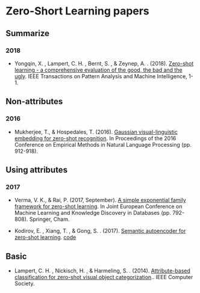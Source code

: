 # Zero-Short Learning papers

## Summarize
### 2018
* Yongqin, X. , Lampert, C. H. , Bernt, S. , & Zeynep, A. . (2018). [Zero-shot learning - a comprehensive evaluation of the good, the bad and the ugly](https://arxiv.org/pdf/1707.00600.pdf). IEEE Transactions on Pattern Analysis and Machine Intelligence, 1-1.

## Non-attributes
### 2016
* Mukherjee, T., & Hospedales, T. (2016). [Gaussian visual-linguistic embedding for zero-shot recognition](https://www.aclweb.org/anthology/D16-1089). In Proceedings of the 2016 Conference on Empirical Methods in Natural Language Processing (pp. 912-918).

## Using attributes
### 2017
* Verma, V. K., & Rai, P. (2017, September). [A simple exponential family framework for zero-shot learning](https://arxiv.org/pdf/1707.08040.pdf). In Joint European Conference on Machine Learning and Knowledge Discovery in Databases (pp. 792-808). Springer, Cham.

* Kodirov, E. , Xiang, T. , & Gong, S. . (2017). [Semantic autoencoder for zero-shot learning](http://openaccess.thecvf.com/content_cvpr_2017/papers/Kodirov_Semantic_Autoencoder_for_CVPR_2017_paper.pdf).   [code](https://elyorcv.github.io/projects/sae)


## Basic
* Lampert, C. H. , Nickisch, H. , & Harmeling, S. . (2014). [Attribute-based classification for zero-shot visual object categorization](http://pub.ist.ac.at/~chl/papers/lampert-pami2013.pdf).. IEEE Computer Society.

